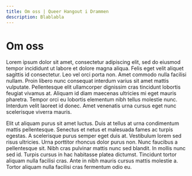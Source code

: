 ```yaml
---
title: Om oss | Queer Hangout i Drammen
description: Blablabla
---
```


# Om oss

Lorem ipsum dolor sit amet, consectetur adipiscing elit, sed do eiusmod tempor incididunt ut labore et dolore magna aliqua. Felis eget velit aliquet sagittis id consectetur. Leo vel orci porta non. Amet commodo nulla facilisi nullam. Proin libero nunc consequat interdum varius sit amet mattis vulputate. Pellentesque elit ullamcorper dignissim cras tincidunt lobortis feugiat vivamus at. Aliquam id diam maecenas ultricies mi eget mauris pharetra. Tempor orci eu lobortis elementum nibh tellus molestie nunc. Interdum velit laoreet id donec. Amet venenatis urna cursus eget nunc scelerisque viverra mauris.

Elit ut aliquam purus sit amet luctus. Duis at tellus at urna condimentum mattis pellentesque. Senectus et netus et malesuada fames ac turpis egestas. A scelerisque purus semper eget duis at. Vestibulum lorem sed risus ultricies. Urna porttitor rhoncus dolor purus non. Nunc faucibus a pellentesque sit. Nibh cras pulvinar mattis nunc sed blandit. In mollis nunc sed id. Turpis cursus in hac habitasse platea dictumst. Tincidunt tortor aliquam nulla facilisi cras. Ante in nibh mauris cursus mattis molestie a. Tortor aliquam nulla facilisi cras fermentum odio eu.
